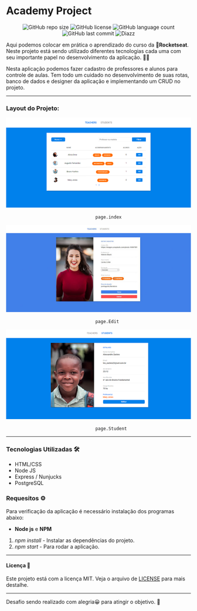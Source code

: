 # Academy Project

<p align="center">
  
  <a>
      <img src="https://img.shields.io/github/repo-size/wevdiaz/workshop-LaunchBase?color=orange" alt="GitHub repo size">
  </a>
  
  <a>
      <img src="https://img.shields.io/github/license/wevdiaz/workshop-LaunchBase?color=orange" alt="GitHub license">
  </a>
  
  <a>
      <img src="https://img.shields.io/github/languages/count/wevdiaz/workshop-LaunchBase?color=orange" alt="GitHub language count">
  </a>
  
  <a>
      <img src="https://img.shields.io/github/last-commit/wevdiaz/workshop-LaunchBase?color=orange" alt="GitHub last commit">
  </a>
  
  <a>
      <img alt="Diazz" src="https://img.shields.io/badge/made%20by-Diazz-Academy_Project?color=orange">      
  </a>
  
</p>

Aqui podemos colocar em prática o aprendizado do curso da :rocket:**Rocketseat**. Neste projeto está sendo utilizado diferentes tecnologias cada uma com seu importante papel no desenvolvimento da aplicação. :technologist:

Nesta aplicação podemos fazer cadastro de professores e alunos para controle de aulas. Tem todo um cuidado no desenvolvimento de suas rotas, banco de dados e designer da aplicação e implementando um CRUD no projeto.  

***
### Layout do Projeto:

![página index](https://raw.githubusercontent.com/wevdiaz/Academy_Project/main/img-Teachers/academy_teachers_index.png)

                                      page.index

![página Edit](https://raw.githubusercontent.com/wevdiaz/Academy_Project/main/img-Teachers/edit_teachers.jpg)

                                      page.Edit

![página estudante](https://raw.githubusercontent.com/wevdiaz/Academy_Project/main/img-Teachers/academy_project_students_index.png)

                                      page.Student



***

### Tecnologias Utilizadas :hammer_and_wrench:

* HTML/CSS
* Node JS
* Express / Nunjucks
* PostgreSQL 

### Requesitos :gear:

Para verificação da aplicação é necessário instalação dos programas abaixo:

*  **Node js** e **NPM**
1. *npm install* - Instalar as dependências do projeto.
1. *npm start* - Para rodar a aplicação.

***

#### Licença :scroll:
 
 Este projeto está com a licença MIT. Veja o arquivo de [LICENSE](https://github.com/wevdiaz/NLW-Ecoleta/blob/master/LICENSE) para mais destalhe.
 
 ***

Desafio sendo realizado com alegria:grinning: para atingir o objetivo. :dart:
